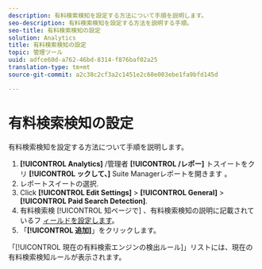 ```yaml
---
description: 有料検索検知を設定する方法について手順を説明します。
seo-description: 有料検索検知を設定する方法を説明する手順。
seo-title: 有料検索検知の設定
solution: Analytics
title: 有料検索検知の設定
topic: 管理ツール
uuid: adfce60d-a762-46bd-8314-f876baf02a25
translation-type: tm+mt
source-git-commit: a2c38c2cf3a2c1451e2c60e003ebe1fa9bfd145d

---
```



# 有料検索検知の設定

有料検索検知を設定する方法について手順を説明します。

1. **[!UICONTROL Analytics]** /管理者 **[!UICONTROL /レポー]** トスイートをクリ **[!UICONTROL ックして、]** Suite Managerレポートを開きます 。
1. レポートスイートの選択.
1. Click **[!UICONTROL Edit Settings]** &gt; **[!UICONTROL General]** &gt; **[!UICONTROL Paid Search Detection]**.
1. 有料検索検 [!UICONTROL 知ページで] 、有料検索検知の説明に記載されているフ [ィールドを設定します](../../../admin/admin/paid-search-detection/paid-search-detection.md#section_0C2CFA0AF77B47098BE37CB024665D0D)。
1. 「**[!UICONTROL 追加]**」をクリックします。

「[!UICONTROL 現在の有料検索エンジンの検出ルール]」リストには、現在の有料検索検知ルールが表示されます。


